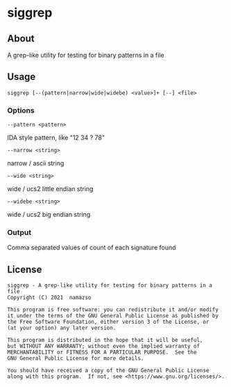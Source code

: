 # siggrep

## About

A grep-like utility for testing for binary patterns in a file

## Usage

`siggrep [--(pattern|narrow|wide|widebe) <value>]+ [--] <file>`

### Options

`--pattern <pattern>`

IDA style pattern, like "12 34 ? 78"

`--narrow <string>`

narrow / ascii string

`--wide <string>`

wide / ucs2 little endian string

`--widebe <string>`

wide / ucs2 big endian string

### Output

Comma separated values of count of each signature found

## License

	siggrep - A grep-like utility for testing for binary patterns in a file
	Copyright (C) 2021  namazso
	
	This program is free software: you can redistribute it and/or modify
	it under the terms of the GNU General Public License as published by
	the Free Software Foundation, either version 3 of the License, or
	(at your option) any later version.
	
	This program is distributed in the hope that it will be useful,
	but WITHOUT ANY WARRANTY; without even the implied warranty of
	MERCHANTABILITY or FITNESS FOR A PARTICULAR PURPOSE.  See the
	GNU General Public License for more details.
	
	You should have received a copy of the GNU General Public License
	along with this program.  If not, see <https://www.gnu.org/licenses/>.
